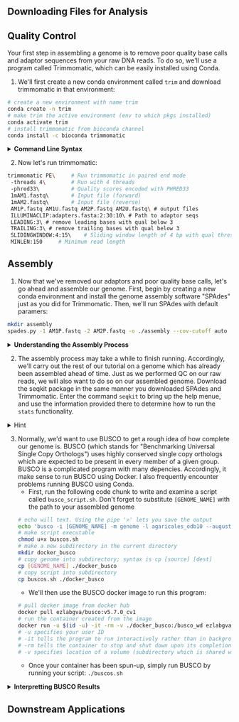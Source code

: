 ## Downloading Files for Analysis 

## Quality Control 
Your first step in assembling a genome is to remove poor quality base calls and adaptor sequences from your raw DNA reads. To do so, we'll use a program called Trimmomatic, which can be easily installed using Conda. 

1. We'll first create a new conda environment called `trim` and download trimmomatic in that environment:
```sh
# create a new environment with name trim 
conda create -n trim 
# make trim the active environment (env to which pkgs installed)
conda activate trim 
# install trimmomatic from bioconda channel 
conda install -c bioconda trimmomatic 
```
<details>
<summary><b>Command Line Syntax</b></summary>

> Note the `-n` in the code above. This syntax (a dash followed by a letter) is what is used to pass computational parameters to a program that alter its function. Here, `-n` stands for name. Note that flags will often (but not always) have a shortened/abbreviated form with a single `-` character and a longer explicit form preceded by two `-` characters. For most packages, a list of command options can be found with either `-h` or `--help`. In bioinformatics, you'll spend a lot of time on help screens...

</details>

2. Now let's run trimmomatic: 
```sh
trimmomatic PE\     # Run trimmomatic in paired end mode
 -threads 4\        # Run with 4 threads
 -phred33\          # Quality scores encoded with PHRED33 
 1mAM1.fastq\       # Input file (forward)
 1mAM2.fastq\       # Input file (reverse)
 AM1P.fastq AM1U.fastq AM2P.fastq AM2U.fastq\ # output files
 ILLUMINACLIP:adapters.fasta:2:30:10\ # Path to adaptor seqs 
 LEADING:3\ # remove leading bases with qual below 3
 TRAILING:3\ # remove trailing bases with qual below 3 
 SLIDINGWINDOW:4:15\    # Sliding window length of 4 bp with qual threshold of 15 (below 15 = removed) 
 MINLEN:150     # Minimum read length 
```
## Assembly 
1. Now that we've removed our adaptors and poor quality base calls, let's go ahead and assemble our genome. First, begin by creating a new conda environment and install the genome assembly software "SPAdes" just as you did for Trimmomatic. Then, we'll run SPAdes with default paramers: 
```sh
mkdir assembly 
spades.py -1 AM1P.fastq -2 AM2P.fastq -o ./assembly --cov-cutoff auto  
```
<details>
<summary><b>Understanding the Assembly Process</b></summary>

>Many modern assemblers use a branch of mathematics called graph-theory. In graph theory, a graph is defined as a mathematical structure used to model the pairwise relationships between objects. In the context of genomic assembly, the objects whose relationships we desire to model are sequences of length $k$ called <b>k-mers</b>. These k-mers are generated from quality controlled, raw genomic sequences *in silico*. K-mers are then represented as vertices on a certain type of graph called a **De Bruijn Graph**. Two k-mers are then linked together by an edge if the suffix (ending) of the first k-mer matches the prefix (beginning) of the second. This process is repeated until each k-mer is visited once. This yields a sequential ordering of k-mers that *should* represent the correct sequential ordering of k-mer sequences within a genome. Often times, software will use dynamic programing algorithms to determine what value of $k$ is appropriate for a given set of reads, and may even adjust that value in real-time. 

</details>

2. The assembly process may take a while to finish running. Accordingly, we'll carry out the rest of our tutorial on a genome which has already been assembled ahead of time. Just as we performed QC on our raw reads, we will also want to do so on our assembled genome. Download the seqkit package in the same manner you downloaded SPAdes and Trimmomatic. Enter the command `seqkit` to bring up the help menue, and use the information provided there to determine how to run the `stats` functionality. 

<details>
<summary>Hint</summary>


```sh
seqkit stats NesPan3.fasta 
```

</details>

3. Normally, we'd want to use BUSCO to get a rough idea of how complete our genome is. BUSCO (which stands for "Benchmarking Universal Single Copy Orthologs") uses highly conserved single copy orthologs which are expected to be present in every member of a given group. BUSCO is a complicated program with many depencies. Accordingly, it make sense to run BUSCO using Docker. I also frequently encounter problems running BUSCO using Conda. 
    * First, run the following code chunk to write and examine a script called `busco_script.sh`. Don't forget to substitute `[GENOME_NAME]` with the path to your assembled genome
    ```sh
    # echo will text. Using the pipe '>' lets you save the output
    echo 'busco -i [GENOME_NAME] -m genome -l agaricales_odb10 --augustus --augustus_species laccaria_bicolor ' > buscos.sh
    # make script executable
    chmod u+x buscos.sh 
    # make a new subdirectory in the current directory
    mkdir docker_busco
    # copy genome into subdirectory; syntax is cp [source] [dest]
    cp [GENOME_NAME] ./docker_busco
    # copy script into subdirectory
    cp buscos.sh ./docker_busco
    ```
    * We'll then use the BUSCO docker image to run this program: 
    ```sh
    # pull docker image from docker hub 
    docker pull ezlabgva/busco:v5.7.0_cv1
    # run the container created from the image
    docker run -u $(id -u) -it -rm -v ./docker_busco:/busco_wd ezlabgva/busco:v5.7.0_cv1
    # -u specifies your user ID 
    # -it tells the program to run interactively rather than in background 
    # -rm tells the container to stop and shut down upon its completion
    # -v specifies location of a volume (subdirectory which is shared with docker container)
    ```
    * Once your container has been spun-up, simply run BUSCO by running your script: `./buscos.sh`
<details>
<summary><b>Interpretting BUSCO Results</b></summary>

The percentage of complete benchmarking orthologs is often used as a measure of genome completeness when no other information (i.e., a reference genome) is available. However, just because a BUSCO is missing from a genome does not mean that a genome is poor quality. In some (relatively uncommon) circumstances, the gene may be missing as a result of some evolutionary phenomenon. Selecting an appropriate database can reduce the likelihood of this, but may not eliminate the possibility entirely. 

</details>

## Downstream Applications 
